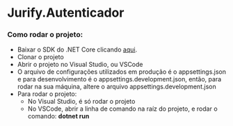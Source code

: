 # Jurify.Autenticador

### Como rodar o projeto:

- Baixar o SDK do .NET Core clicando [aqui](https://dotnet.microsoft.com/download).
- Clonar o projeto
- Abrir o projeto no Visual Studio, ou VSCode
- O arquivo de configurações utilizados em produção é o appsettings.json e para desenvolvimento é o appsettings.development.json, então,
para rodar na sua máquina, altere o arquivo appsettings.development.json
- Para rodar o projeto:
  - No Visual Studio, é só rodar o projeto
  - No VSCode, abrir a linha de comando na raíz do projeto, e rodar o comando: **dotnet run**

